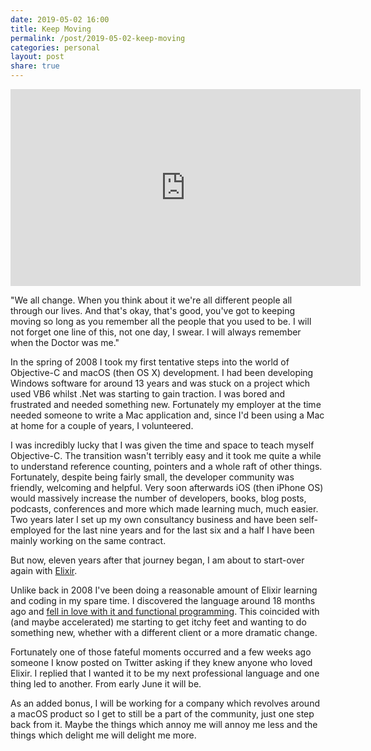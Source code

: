 ```yaml
---
date: 2019-05-02 16:00
title: Keep Moving
permalink: /post/2019-05-02-keep-moving
categories: personal
layout: post
share: true
---
```


<iframe width="560" height="315" src="https://www.youtube.com/embed/GtN3Qb3yvvM?start=97" frameborder="0" allow="accelerometer; autoplay; encrypted-media; gyroscope; picture-in-picture" allowfullscreen></iframe>

"We all change. When you think about it we're all different people all through our lives. And that's okay, that's good, you've got to keeping moving so long as you remember all the people that you used to be. I will not forget one line of this, not one day, I swear. I will always remember when the Doctor was me."

In the spring of 2008 I took my first tentative steps into the world of Objective-C and macOS (then OS X) development. I had been developing Windows software for around 13 years and was stuck on a project which used VB6 whilst .Net was starting to gain traction. I was bored and frustrated and needed something new. Fortunately my employer at the time needed someone to write a Mac application and, since I'd been using a Mac at home for a couple of years, I volunteered.

I was incredibly lucky that I was given the time and space to teach myself Objective-C. The transition wasn't terribly easy and it took me quite a while to understand reference counting, pointers and a whole raft of other things. Fortunately, despite being fairly small, the developer community was friendly, welcoming and helpful. Very soon afterwards iOS (then iPhone OS) would massively increase the number of developers, books, blog posts, podcasts, conferences and more which made learning much, much easier. Two years later I set up my own consultancy business and have been self-employed for the last nine years and for the last six and a half I have been mainly working on the same contract.

But now, eleven years after that journey began, I am about to start-over again with [Elixir](https://elixir-lang.org).

Unlike back in 2008 I've been doing a reasonable amount of Elixir learning and coding in my spare time. I discovered the language around 18 months ago and [fell in love with it and functional programming](http://www.swwritings.com/post/2018-08-17-five-great-things-about-elixir). This coincided with (and maybe accelerated) me starting to get itchy feet and wanting to do something new, whether with a different client or a more dramatic change.

Fortunately one of those fateful moments occurred and a few weeks ago someone I know posted on Twitter asking if they knew anyone who loved Elixir. I replied that I wanted it to be my next professional language and one thing led to another. From early June it will be.

As an added bonus, I will be working for a company which revolves around a macOS product so I get to still be a part of the community, just one step back from it. Maybe the things which annoy me will annoy me less and the things which delight me will delight me more.